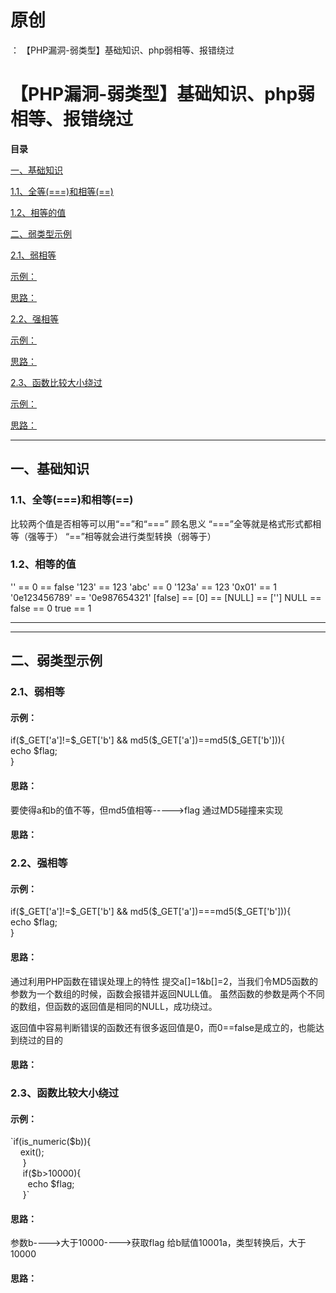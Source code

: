 # 原创
：  【PHP漏洞-弱类型】基础知识、php弱相等、报错绕过

# 【PHP漏洞-弱类型】基础知识、php弱相等、报错绕过

**目录**[​​​​​​​](#%E2%80%8B%E2%80%8B%E2%80%8B%E2%80%8B%E2%80%8B%E2%80%8B%E2%80%8B)

[一、基础知识](#%E4%B8%80%E3%80%81%E5%9F%BA%E7%A1%80%E7%9F%A5%E8%AF%86)

[1.1、全等(===)和相等(==)](#articleContentId)

[1.2、相等的值](#1.2%E3%80%81%E7%9B%B8%E7%AD%89%E7%9A%84%E5%80%BC)

[二、弱类型示例](#%E4%BA%8C%E3%80%81%E5%BC%B1%E7%B1%BB%E5%9E%8B%E7%A4%BA%E4%BE%8B)

[2.1、弱相等](#2.1%E3%80%81%E5%BC%B1%E7%9B%B8%E7%AD%89)

[示例：](#%E7%A4%BA%E4%BE%8B%EF%BC%9A)

[思路：](#%E6%80%9D%E8%B7%AF%EF%BC%9A)

[2.2、强相等](#2.2%E3%80%81%E5%BC%BA%E7%9B%B8%E7%AD%89)

[示例：](#%E7%A4%BA%E4%BE%8B%EF%BC%9A)

[思路：](#%E6%80%9D%E8%B7%AF%EF%BC%9A)

[2.3、函数比较大小绕过](#2.3%E3%80%81%E5%87%BD%E6%95%B0%E6%AF%94%E8%BE%83%E5%A4%A7%E5%B0%8F%E7%BB%95%E8%BF%87)

[示例：](#%E7%A4%BA%E4%BE%8B%EF%BC%9A)

[思路：](#%E6%80%9D%E8%B7%AF%EF%BC%9A)

---


## 一、基础知识

> 
<h3>1.1、全等(===)和相等(==)</h3>
比较两个值是否相等可以用“==”和“===”
顾名思义
“===”全等就是格式形式都相等（强等于）
“==”相等就会进行类型转换（弱等于）


> 
<h3>1.2、相等的值</h3>
'' == 0 == false
'123' == 123
'abc' == 0
'123a' == 123
'0x01' == 1
'0e123456789' == '0e987654321'
[false] == [0] == [NULL] == ['']
NULL == false == 0
true == 1


---


---


## 二、弱类型示例

> 
<h3>2.1、弱相等</h3>
<h4>示例：</h4>
if($_GET['a']!=$_GET['b'] &amp;&amp; md5($_GET['a'])==md5($_GET['b'])){<br/> echo $flag;<br/> }
<h4>思路：</h4>
要使得a和b的值不等，但md5值相等-----&gt;flag
通过MD5碰撞来实现


#### 思路：

> 
<h3>2.2、强相等</h3>
<h4>示例：</h4>
if($_GET['a']!=$_GET['b'] &amp;&amp; md5($_GET['a'])===md5($_GET['b'])){<br/> echo $flag;<br/> }
<h4>思路：</h4>
通过利用PHP函数在错误处理上的特性
提交a[]=1&amp;b[]=2，当我们令MD5函数的参数为一个数组的时候，函数会报错并返回NULL值。
虽然函数的参数是两个不同的数组，但函数的返回值是相同的NULL，成功绕过。

返回值中容易判断错误的函数还有很多返回值是0，而0==false是成立的，也能达到绕过的目的


#### 思路：

> 
<h3>2.3、函数比较大小绕过</h3>
<h4>示例：</h4>
`if(is_numeric($b)){<br/>     exit();<br/>      }<br/>      if($b&gt;10000){<br/>        echo $flag;<br/>      }`
<h4>思路：</h4>
参数b----&gt;大于10000----&gt;获取flag
给b赋值10001a，类型转换后，大于10000


#### 思路：

